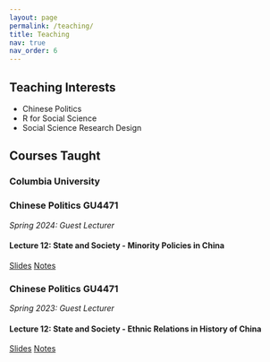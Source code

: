 ```yaml
---
layout: page
permalink: /teaching/
title: Teaching
nav: true
nav_order: 6
---
```


## Teaching Interests

- Chinese Politics
- R for Social Science
- Social Science Research Design

## Courses Taught
### Columbia University

<div class="card">
  <div class="card-header">
    <h3>Chinese Politics GU4471</h3>
    <em>Spring 2024: Guest Lecturer</em>
  </div>
  <div class="card-body">
    <h4>Lecture 12: State and Society - Minority Policies in China</h4>
    <a href="https://link-to-slides" class="btn btn-primary">Slides</a>
    <a href="https://link-to-notes" class="btn btn-secondary">Notes</a>
  </div>
</div>

<div class="card">
  <div class="card-header">
    <h3>Chinese Politics GU4471</h3>
    <em>Spring 2023: Guest Lecturer</em>
  </div>
  <div class="card-body">
    <h4>Lecture 12: State and Society - Ethnic Relations in History of China</h4>
    <a href="https://link-to-slides" class="btn btn-primary">Slides</a>
    <a href="https://link-to-notes" class="btn btn-secondary">Notes</a>
  </div>
</div>
